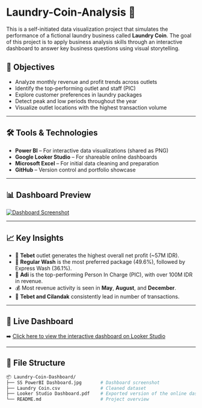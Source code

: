 # Laundry-Coin-Analysis 🧼

This is a self-initiated data visualization project that simulates the performance of a fictional laundry business called **Laundry Coin**. The goal of this project is to apply business analysis skills through an interactive dashboard to answer key business questions using visual storytelling.

## 📌 Objectives

- Analyze monthly revenue and profit trends across outlets
- Identify the top-performing outlet and staff (PIC)
- Explore customer preferences in laundry packages
- Detect peak and low periods throughout the year
- Visualize outlet locations with the highest transaction volume

---

## 🛠 Tools & Technologies

- **Power BI** – For interactive data visualizations (shared as PNG)
- **Google Looker Studio** – For shareable online dashboards
- **Microsoft Excel** – For initial data cleaning and preparation
- **GitHub** – Version control and portfolio showcase

---

## 📊 Dashboard Preview

[![Dashboard Screenshot](assets/ss-dashboard.jpg)](https://lookerstudio.google.com/s/p0Pe13BrckA)

---

## 📈 Key Insights

- 📍 **Tebet** outlet generates the highest overall net profit (~57M IDR).
- 🧺 **Regular Wash** is the most preferred package (49.6%), followed by Express Wash (36.1%).
- 👤 **Adi** is the top-performing Person In Charge (PIC), with over 100M IDR in revenue.
- 💰 Most revenue activity is seen in **May**, **August**, and **December**.
- 🏢 **Tebet and Cilandak** consistently lead in number of transactions.

---

## 🔗 Live Dashboard

➡️ [Click here to view the interactive dashboard on Looker Studio](https://lookerstudio.google.com/s/qSCSubdomb)

---

## 📁 File Structure

```bash
📦 Laundry-Coin-Dashboard/
├── SS PowerBI Dashboard.jpg       # Dashboard screenshot
├── Laundry Coin.csv               # Cleaned dataset
├── Looker Studio Dashboard.pdf    # Exported version of the online dashboard
└── README.md                      # Project overview
